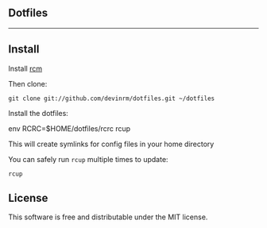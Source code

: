 ## Dotfiles
-----------

Install
-------

Install [rcm](https://github.com/thoughtbot/rcm)

Then clone:

    git clone git://github.com/devinrm/dotfiles.git ~/dotfiles

Install the dotfiles:

env RCRC=$HOME/dotfiles/rcrc rcup

This will create symlinks for config files in your home directory

You can safely run `rcup` multiple times to update:

    rcup

License
-------
This software is free and distributable under the MIT license.
